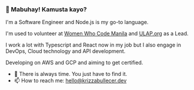 ### 👋 Mabuhay! Kamusta kayo?


I'm a Software Engineer and Node.js is my go-to language. 

I'm used to volunteer at [Women Who Code Manila](https://www.womenwhocode.com/manila/about) and [ULAP.org](https://www.ulap.org/) as a Lead.

I work a lot with Typescript and React now in my job but I also engage in DevOps, Cloud technology and API development.

Developing on AWS and GCP and aiming to get certified. 

- 💬 There is always time. You just have to find it.
- 📫 How to reach me: [hello@krizzabullecer.dev](mailto:hello@krizzabullecer.dev)
